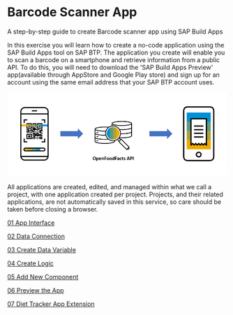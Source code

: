 # Barcode Scanner App

A step-by-step guide to create Barcode scanner app using SAP Build Apps

In this exercise you will learn how to create a no-code application using the SAP Build Apps tool on SAP BTP. The application you create will enable you to scan a barcode on a smartphone and retrieve information from a public API. To do this, you will need to download the 'SAP Build Apps Preview' app(available through AppStore and Google Play store) and sign up for an account using the same email address that your SAP BTP account uses.

![openfoodfacts](images/OpenFoodFactsDiagram.png)

All applications are created, edited, and managed within what we call a project, with one application created per project. Projects, and their related applications, are not automatically saved in this service, so care should be taken before closing a browser.


<a href="https://github.com/SAP-samples/sap-build-apps/blob/main/Workshops/front-end-applications/Bar-code-scanner-app/01%20App%20Interface/README.md"> 01 App Interface</a>

<a href="https://github.com/SAP-samples/sap-build-apps/blob/main/Workshops/front-end-applications/Bar-code-scanner-app/02%20Data%20Conenction/Readme.md"> 02 Data Connection</a>

<a href="https://github.com/SAP-samples/sap-build-apps/blob/main/Workshops/front-end-applications/Bar-code-scanner-app/03%20Create%20a%20Data%20Variable/readme.md">03 Create Data Variable</a>

<a href="https://github.com/SAP-samples/sap-build-apps/blob/main/Workshops/front-end-applications/Bar-code-scanner-app/04%20Create%20Logic/Readme.md">04 Create Logic</a>

<a href="https://github.com/SAP-samples/sap-build-apps/blob/main/Workshops/front-end-applications/Bar-code-scanner-app/05%20Add%20New%20Component/Readme.md"> 05 Add New Component</a>

<a href="https://github.com/SAP-samples/build-apps/blob/main/Workshops/front-end-applications/Bar-code-scanner-app/06%20Preview%20the%20App/Readme.md"> 06 Preview the App</a>

<a href="https://github.com/SAP-samples/build-apps-enablement/blob/main/Workshops/front-end-applications/Bar-code-scanner-app/07%20Diet%20Tracker%20Extension/readme.md"> 07 Diet Tracker App Extension</a>



